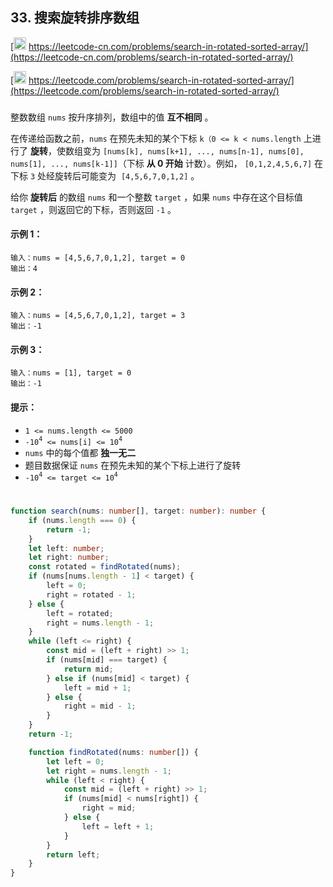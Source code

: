## 33. 搜索旋转排序数组

[<img src="https://static.leetcode-cn.com/cn-mono-assets/production/assets/logo-dark-cn.c42314a8.svg" height="20" /> https://leetcode-cn.com/problems/search-in-rotated-sorted-array/](https://leetcode-cn.com/problems/search-in-rotated-sorted-array/)

[<img src="https://assets.leetcode.com/static_assets/public/webpack_bundles/images/logo-dark.e99485d9b.svg" height="20"/> https://leetcode.com/problems/search-in-rotated-sorted-array/](https://leetcode.com/problems/search-in-rotated-sorted-array/)

###

整数数组 `nums` 按升序排列，数组中的值 **互不相同** 。

在传递给函数之前，`nums` 在预先未知的某个下标 `k（0 <= k < nums.length` 上进行了 **旋转**，使数组变为 `[nums[k], nums[k+1], ..., nums[n-1], nums[0], nums[1], ..., nums[k-1]]`（下标 **从 0 开始** 计数）。例如， `[0,1,2,4,5,6,7]` 在下标 `3` 处经旋转后可能变为  `[4,5,6,7,0,1,2]` 。

给你 **旋转后** 的数组 `nums` 和一个整数 `target` ，如果 `nums` 中存在这个目标值 `target` ，则返回它的下标，否则返回 `-1` 。

#### 示例 1：

```
输入：nums = [4,5,6,7,0,1,2], target = 0
输出：4
```

#### 示例 2：

```
输入：nums = [4,5,6,7,0,1,2], target = 3
输出：-1
```

#### 示例 3：

```
输入：nums = [1], target = 0
输出：-1
```

#### 提示：

-   `1 <= nums.length <= 5000`
-   `-10`<sup>`4`</sup>` <= nums[i] <= 10`<sup>`4`</sup>
-   `nums` 中的每个值都 **独一无二**
-   题目数据保证 `nums` 在预先未知的某个下标上进行了旋转
-   `-10`<sup>`4`</sup>` <= target <= 10`<sup>`4`</sup>

#

```ts
function search(nums: number[], target: number): number {
    if (nums.length === 0) {
        return -1;
    }
    let left: number;
    let right: number;
    const rotated = findRotated(nums);
    if (nums[nums.length - 1] < target) {
        left = 0;
        right = rotated - 1;
    } else {
        left = rotated;
        right = nums.length - 1;
    }
    while (left <= right) {
        const mid = (left + right) >> 1;
        if (nums[mid] === target) {
            return mid;
        } else if (nums[mid] < target) {
            left = mid + 1;
        } else {
            right = mid - 1;
        }
    }
    return -1;

    function findRotated(nums: number[]) {
        let left = 0;
        let right = nums.length - 1;
        while (left < right) {
            const mid = (left + right) >> 1;
            if (nums[mid] < nums[right]) {
                right = mid;
            } else {
                left = left + 1;
            }
        }
        return left;
    }
}
```
